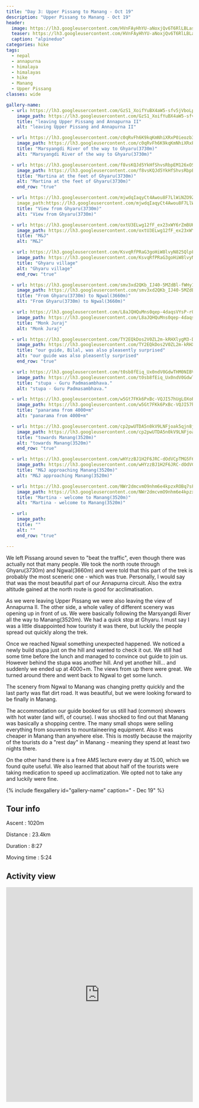 ```yaml
---
title: "Day 3: Upper Pissang to Manang - Oct 19"
description: "Upper Pissang to Manang - Oct 19"
header:
  image: https://lh3.googleusercontent.com/HVnFAyHhYU-aNoxjQv6T6RlLBLas3ObhXsebVx73hd0x_L9E0UQEEmWTpvdO4bnAMUcAlhWwlBwArcF0iykGnpMOSnzNo4Z0Mgk24tvgfpsBNUEVhCr2hiS4i1Yziywpf7Jia6VE9SZZSsM29Qp001BBi8Dz9xBCx2SWV0VzL5PNrA0DScrQUgERWXZuAnR0bOiCz7azNsxMmDmNKSY97H2kRB6UY-WXNydXGFIf_P-a6AMFwmhYBZz4xWyTKQEDlwhkWCHYBQJE08wWq-AWK0eAS55-vhPbKP-XIfpaN0Hpp5iNah5McujGrGyCc7MdFgHTU2_8qkvR-lcjgWqoj90uYf6gkqJXcn6fQrRguhRXJbka7nNbYj6kapKnfrUGYZmYIoSwJviz2N76EUlI8zJBcaiwJQl0hSFLhkG1K3EjfvXe5GKrfTepxZbWP6p92p7AyqsQhOJc0PT8t_coQLRBQSdybR7BLAlnc44U0qagjkxeCRpDglOxoAUjVuSJXtR151YhnGFL90qwazVyQyWJc9mg21IbR9Oo8Ht4zhhCrEMlZiQR-AZeaD5gT22OWEkhkLK9OW1Owo61m4ZRa370oj9bacTUfCmec4aG8rN2O_FhHHoMN7eI3CQqwqLvumuIhvPUMqD0g32veqRIj7hSbPHrlPyT1lz81vVHSYODwK3rQ8iwoIf4zAS9HmVzxx7WWl5J3Atg0yUOfXh6Kz8R0DidZstdTeL7CxI9007inYA=w839-h630-no
  teaser: https://lh3.googleusercontent.com/HVnFAyHhYU-aNoxjQv6T6RlLBLas3ObhXsebVx73hd0x_L9E0UQEEmWTpvdO4bnAMUcAlhWwlBwArcF0iykGnpMOSnzNo4Z0Mgk24tvgfpsBNUEVhCr2hiS4i1Yziywpf7Jia6VE9SZZSsM29Qp001BBi8Dz9xBCx2SWV0VzL5PNrA0DScrQUgERWXZuAnR0bOiCz7azNsxMmDmNKSY97H2kRB6UY-WXNydXGFIf_P-a6AMFwmhYBZz4xWyTKQEDlwhkWCHYBQJE08wWq-AWK0eAS55-vhPbKP-XIfpaN0Hpp5iNah5McujGrGyCc7MdFgHTU2_8qkvR-lcjgWqoj90uYf6gkqJXcn6fQrRguhRXJbka7nNbYj6kapKnfrUGYZmYIoSwJviz2N76EUlI8zJBcaiwJQl0hSFLhkG1K3EjfvXe5GKrfTepxZbWP6p92p7AyqsQhOJc0PT8t_coQLRBQSdybR7BLAlnc44U0qagjkxeCRpDglOxoAUjVuSJXtR151YhnGFL90qwazVyQyWJc9mg21IbR9Oo8Ht4zhhCrEMlZiQR-AZeaD5gT22OWEkhkLK9OW1Owo61m4ZRa370oj9bacTUfCmec4aG8rN2O_FhHHoMN7eI3CQqwqLvumuIhvPUMqD0g32veqRIj7hSbPHrlPyT1lz81vVHSYODwK3rQ8iwoIf4zAS9HmVzxx7WWl5J3Atg0yUOfXh6Kz8R0DidZstdTeL7CxI9007inYA=w800-h300-no
  caption: "alpineduo"
categories: hike
tags:
  - nepal
  - annapurna
  - himalaya
  - himalayas
  - hike
  - Manang
  - Upper Pissang
classes: wide

gallery-name:
  - url: https://lh3.googleusercontent.com/GzS1_XoifYuBX4aW5-sfv5jVboLpk4W526lwXU08tWzsWsiSxrHbuQB5paJR3f8YdpPtWJl1q75-6gxTWSAYY8lgsuCukMfhjDinAIr40TZHjDAG6ioNihBQjsTEVvhX87szbAh5Qk_zQIjPlG3vJBqNOOJxdCqmBXSmAH2ZtTbxD9o9xOuGAG9WL1Agfa3yH0YtJ7l4Cnf6egwQX85memUV8HoJ1yVUZXxo0yTLtKX8NdUHY1YMc0lQVOdckuF8pm9aQGGAYTaFrgWZh54qcT402yDPOE1M6X-F5CEFCembZv9F_iKLucILsAxYWWcbyutCfJTcBLTs0d8pSntM0CplW9u-Ysrcs5fPMshwngOJvn43GgMqzXQdqu2NDD4HOzqxls3ilcIQvoSX0DGG7Rhk9rnuKUHTMkHkkef5yzYjGrAP5IncQowLWEoJUduEw2mC_x0Z5e8INy30J-5_8cRfT2ABSgKZ8hopZcV_ubRFeizI1ZFpPXxXtK0_z3lYHg3N0f05Xpa4_AhqSXruuNvF7YF6k7-MT4taBopYC3_3RAWiif1dzpGMGhj1BlWPd0Bawl-7k1_xSJnDchcsNkEyQapm3EErTLg4eYtvminARQd8zJ8Bf6SlmxIdjLgKawIHojPgvSmLGXJt3fnuNEz-yRq_zTq_S8fETjrAXkmjY5APTQzIkIpES68hv7i5PeIZbiGjHsoKYFDJVkWiGbHbwh0RA6MXunkJXN44w1R2X2Y=w689-h918-no
    image_path: https://lh3.googleusercontent.com/GzS1_XoifYuBX4aW5-sfv5jVboLpk4W526lwXU08tWzsWsiSxrHbuQB5paJR3f8YdpPtWJl1q75-6gxTWSAYY8lgsuCukMfhjDinAIr40TZHjDAG6ioNihBQjsTEVvhX87szbAh5Qk_zQIjPlG3vJBqNOOJxdCqmBXSmAH2ZtTbxD9o9xOuGAG9WL1Agfa3yH0YtJ7l4Cnf6egwQX85memUV8HoJ1yVUZXxo0yTLtKX8NdUHY1YMc0lQVOdckuF8pm9aQGGAYTaFrgWZh54qcT402yDPOE1M6X-F5CEFCembZv9F_iKLucILsAxYWWcbyutCfJTcBLTs0d8pSntM0CplW9u-Ysrcs5fPMshwngOJvn43GgMqzXQdqu2NDD4HOzqxls3ilcIQvoSX0DGG7Rhk9rnuKUHTMkHkkef5yzYjGrAP5IncQowLWEoJUduEw2mC_x0Z5e8INy30J-5_8cRfT2ABSgKZ8hopZcV_ubRFeizI1ZFpPXxXtK0_z3lYHg3N0f05Xpa4_AhqSXruuNvF7YF6k7-MT4taBopYC3_3RAWiif1dzpGMGhj1BlWPd0Bawl-7k1_xSJnDchcsNkEyQapm3EErTLg4eYtvminARQd8zJ8Bf6SlmxIdjLgKawIHojPgvSmLGXJt3fnuNEz-yRq_zTq_S8fETjrAXkmjY5APTQzIkIpES68hv7i5PeIZbiGjHsoKYFDJVkWiGbHbwh0RA6MXunkJXN44w1R2X2Y=w300-h400-no
    title: "leaving Upper Pissang and Annapurna II"
    alt: "leaving Upper Pissang and Annapurna II"

  - url: https://lh3.googleusercontent.com/c0qRvFh6K9kqKmNhiXRxP0ieozb3KVg2q4iwSQEBfjWMlj-WMNnSZRQgeKjUH2zeNq4NxiNBJddEkuaQZUpafBcoDhuELBkl7VCMi5xGkaQYBA_QQsdH1akhtaAn9ZsM5htJ3NvHPKfR82ML8fRnxI62Tq3Dpcw91WO9t3Eqe78Ov6_tzxrjG9hpE1or4xpktGD64EnCBtrmLxbOy3bqbEYiLpyWie1B-PSHPK4TWzBQ2NVvwFrHYmfR1gJvSTF-21E-hEyLMouEItvpZdwFKwu6eRpuJNgl1JApakGDch_gl2xgA9K7h8OPVTjgNTLNWB4-KmYiL1I40tlSV2P51njEVxC_ZkCPd1CmX86yhDyVRTtdiVUDz5NFZ0h3B4Tz1p2he2ZKh9e7hH65kZubRWlDqTUpUoAbKb9o4iEuVZVEbXJ0WjbxqTyfsrQoLK2Qivn3SDijbC4qNOxMUgDjrAr3PjwU4jE44UuoZjmp5oFFyN3q27fReHId8OHvX1ewdnukZq2AEQpya_EvR4E_l4UfWfob5D2W-Ifa5mmKBtopjgGFedSFBXexzi76vIIK9vKkDf05L9TRkgJibAJo6w-C1Y9f5auC7s0swSyITwzSB28YqxHPXQ36r2LhKZ6X7TcxX0M5SiRt1etZcIOkRtTLPdAm2QiDhJp-wwIGR9k8CSn8FfgQbFUCun0orncCHqSCzQDhpLWIynrsYbWT5CiSTE4YWtGW9T9e4ythH6bYrNE=w726-h967-no
    image_path: https://lh3.googleusercontent.com/c0qRvFh6K9kqKmNhiXRxP0ieozb3KVg2q4iwSQEBfjWMlj-WMNnSZRQgeKjUH2zeNq4NxiNBJddEkuaQZUpafBcoDhuELBkl7VCMi5xGkaQYBA_QQsdH1akhtaAn9ZsM5htJ3NvHPKfR82ML8fRnxI62Tq3Dpcw91WO9t3Eqe78Ov6_tzxrjG9hpE1or4xpktGD64EnCBtrmLxbOy3bqbEYiLpyWie1B-PSHPK4TWzBQ2NVvwFrHYmfR1gJvSTF-21E-hEyLMouEItvpZdwFKwu6eRpuJNgl1JApakGDch_gl2xgA9K7h8OPVTjgNTLNWB4-KmYiL1I40tlSV2P51njEVxC_ZkCPd1CmX86yhDyVRTtdiVUDz5NFZ0h3B4Tz1p2he2ZKh9e7hH65kZubRWlDqTUpUoAbKb9o4iEuVZVEbXJ0WjbxqTyfsrQoLK2Qivn3SDijbC4qNOxMUgDjrAr3PjwU4jE44UuoZjmp5oFFyN3q27fReHId8OHvX1ewdnukZq2AEQpya_EvR4E_l4UfWfob5D2W-Ifa5mmKBtopjgGFedSFBXexzi76vIIK9vKkDf05L9TRkgJibAJo6w-C1Y9f5auC7s0swSyITwzSB28YqxHPXQ36r2LhKZ6X7TcxX0M5SiRt1etZcIOkRtTLPdAm2QiDhJp-wwIGR9k8CSn8FfgQbFUCun0orncCHqSCzQDhpLWIynrsYbWT5CiSTE4YWtGW9T9e4ythH6bYrNE=w300-h400-no
    title: "Marsyangdi River of the way to Ghyaru(3730m)"
    alt: "Marsyangdi River of the way to Ghyaru(3730m)"

  - url: https://lh3.googleusercontent.com/f8vsKQJd5YkHfShvsRbpEM126xOSbjgPrRUB-z1ykI9z-0BAUI0fXF1FP1vSLKKJZPPT5R8ZUWzkyZw7LqY6RQModS7iTUYZ3OBZ3BNY8ogrTJbLIVJ5gIqVxg4V-ja12lgtDPmk3WNKZuQAFq75FKmLK46PVvdA3fNGAOyekOocmkDqKh3jSIsAGi8aonMP5focQ5qEGEZMNcTRVHpd5xfzpdmfyoPETMLPdTq1HaL828Jig2LRarIlFiZZpP_WhJHf_Z2EO_WtlVYxnsgSfus-SGsm6-LBWgmrS-U4yaoE_vBAUfiL_46QhbsO52yIowvutkWe555I7eCC-9tSmLKx48ARHx3FStYaV0_-FbMJ9thZOCQ2lmgHINUlPkRQ90nB4IbgC-SOVdAf3vJccqqUEFCVLmnbj6XmFoC-HzsokwpXHLnjPo-bRrb5f8ttKMhmMqcGkLxivsTKqRFY8QA7TsWlnXvAtkRmCX01QzJI3VUh2dcrPgLGBugtTr7J99yXiomTHGITBF4YUXAw9i1AceOOmkkS90eEzjrL8vEYxIZXRjzZiSSHB5b0znoR9vlh5tt_nX-iwNX9ZMwxKIizPH-GJt5frX_bnjLWuDH87WyzeaAf5fzXezobapsrTjXW9rBS-H_GJQKSlI80ItFAhV0Qeq9z7HqmIFp5a1_i0AEROnFtMorrT6OkeQr1PqwecFPt_09pp8Iaa66tjRg4Nbc1ATsmbdbkkx2HuESpjr8=w839-h630-no
    image_path: https://lh3.googleusercontent.com/f8vsKQJd5YkHfShvsRbpEM126xOSbjgPrRUB-z1ykI9z-0BAUI0fXF1FP1vSLKKJZPPT5R8ZUWzkyZw7LqY6RQModS7iTUYZ3OBZ3BNY8ogrTJbLIVJ5gIqVxg4V-ja12lgtDPmk3WNKZuQAFq75FKmLK46PVvdA3fNGAOyekOocmkDqKh3jSIsAGi8aonMP5focQ5qEGEZMNcTRVHpd5xfzpdmfyoPETMLPdTq1HaL828Jig2LRarIlFiZZpP_WhJHf_Z2EO_WtlVYxnsgSfus-SGsm6-LBWgmrS-U4yaoE_vBAUfiL_46QhbsO52yIowvutkWe555I7eCC-9tSmLKx48ARHx3FStYaV0_-FbMJ9thZOCQ2lmgHINUlPkRQ90nB4IbgC-SOVdAf3vJccqqUEFCVLmnbj6XmFoC-HzsokwpXHLnjPo-bRrb5f8ttKMhmMqcGkLxivsTKqRFY8QA7TsWlnXvAtkRmCX01QzJI3VUh2dcrPgLGBugtTr7J99yXiomTHGITBF4YUXAw9i1AceOOmkkS90eEzjrL8vEYxIZXRjzZiSSHB5b0znoR9vlh5tt_nX-iwNX9ZMwxKIizPH-GJt5frX_bnjLWuDH87WyzeaAf5fzXezobapsrTjXW9rBS-H_GJQKSlI80ItFAhV0Qeq9z7HqmIFp5a1_i0AEROnFtMorrT6OkeQr1PqwecFPt_09pp8Iaa66tjRg4Nbc1ATsmbdbkkx2HuESpjr8=w400-h300-no
    title: "Martina at the feet of Ghyaru(3730m)"
    alt: "Martina at the feet of Ghyaru(3730m)"
    end_row: "true"

  - url: https://lh3.googleusercontent.com/mjwdqIaqyCt4Awou8F7LlWiNZO9Z8pVd9e2AqM_d4U7GIxdvgvKPZBdeEzTRa8EOuAn5SfbNBMn3EPJR6XEQITifBe70_e4hQByY_OP-boR-hdiJrEajXWmWTOkKu3mFF-IWZ4XJbJBetZXQQa6PsZ9sv_eqyEg-95mZy34QC4gg5SorwPSzCboaVoB_ZKWNWbLLqK4zbv3EzepJXXkF4qtSnGMJ8J306BjmgOqTh7XcwLJ6otEIdpyQBKWFc6uD-1McUyLVDXNugtARveVWJlT9EN8-olwaZx6331i3V2HhaLHo62tUXUIy5zLwu9qpXhkdVnwPQ4XBcBA7Pvw_CmApwCnu69XSvXFWVmvbwv80CO2H_0Gm7Ci6UDM9kzxuGFwqMfkEgXkIX-EVWEnNjllQrlk9ZA_6nj_gnJxiD7GmWG8cIoxoWcu0oxQ8_vvKGIxHoBPVIgawCABFQPj-AtuOM4CktAp2-gp7PBhe80YJNVJ6wxkTFtrDQxibALgPY7hssxxbszzNj00QSBWW4BZSNQnrGnZ3B6ERAx7HUeVm3wEhSf5qUH-14EyX_nk7NHdPQr37cFsPBZVabdS_lM6zAAi8iHtHLwVhCXuzWyvaILyOgT-FSnVFxSYrJ-6c5AsGxhLz-e4rPSYPg10MuW3AdfwSdh4yN8_tcPdlrEwCmkOomUFBVh7gVoZiR3lrQbDh1mX7QXL1reoJz-le62urRJ9TYeeOoQBAe6f5QFkIa-c=w726-h967-no
    image_path:https://lh3.googleusercontent.com/mjwdqIaqyCt4Awou8F7LlWiNZO9Z8pVd9e2AqM_d4U7GIxdvgvKPZBdeEzTRa8EOuAn5SfbNBMn3EPJR6XEQITifBe70_e4hQByY_OP-boR-hdiJrEajXWmWTOkKu3mFF-IWZ4XJbJBetZXQQa6PsZ9sv_eqyEg-95mZy34QC4gg5SorwPSzCboaVoB_ZKWNWbLLqK4zbv3EzepJXXkF4qtSnGMJ8J306BjmgOqTh7XcwLJ6otEIdpyQBKWFc6uD-1McUyLVDXNugtARveVWJlT9EN8-olwaZx6331i3V2HhaLHo62tUXUIy5zLwu9qpXhkdVnwPQ4XBcBA7Pvw_CmApwCnu69XSvXFWVmvbwv80CO2H_0Gm7Ci6UDM9kzxuGFwqMfkEgXkIX-EVWEnNjllQrlk9ZA_6nj_gnJxiD7GmWG8cIoxoWcu0oxQ8_vvKGIxHoBPVIgawCABFQPj-AtuOM4CktAp2-gp7PBhe80YJNVJ6wxkTFtrDQxibALgPY7hssxxbszzNj00QSBWW4BZSNQnrGnZ3B6ERAx7HUeVm3wEhSf5qUH-14EyX_nk7NHdPQr37cFsPBZVabdS_lM6zAAi8iHtHLwVhCXuzWyvaILyOgT-FSnVFxSYrJ-6c5AsGxhLz-e4rPSYPg10MuW3AdfwSdh4yN8_tcPdlrEwCmkOomUFBVh7gVoZiR3lrQbDh1mX7QXL1reoJz-le62urRJ9TYeeOoQBAe6f5QFkIa-c=w300-h400-no 
    title: "View from Ghyaru(3730m)"
    alt: "View from Ghyaru(3730m)"

  - url: https://lh3.googleusercontent.com/oxtU3ELwg12fF_ex23xWY6rZmBUHFWv1l4bpBCWdB0OdfNzkTj9WVCnHcme2hYxmjQI98Y3_oITdRymoEHTLUDuKj1YLS6FgxtTngBNPBgmQDuwbd1ZDUWBx-6_-S63c0dcdk8akQ-F5txvhRwMJ8hi_wv36E1evGLj5isEsCOFXtR-PP3o0c0D-VQ_LSWwuGTa0P48kZCKf4dc5OKSopFLUhyqP0zSeRj-eNQcGja2nPoFCrJWeDY6ykzU4UHQtbOtBsNMncOi4jtJmhLkJ61INszDZcnFGwwtj03GknPgZq3aco7no9hMrwOS0pzqKD82S6pO6mSYj24x449oAqJ4bXQmU-7p7lDrP2qDds-swfYVe58o6pvvh1bdq_lHrdO1CWAy3KcmN4IvzQyZl49w5XM9TJ_LfaxB-J1EhBXgv85WM7mviJ3Y5m7zgnIyyF7ttw7GYRWIUsv7s2guTVeECnXzQ3yCCJdNLTUTETd0-ICHu3Q8oL09H-6VN0Mfd60iH28PHz82ahqdXUHdDZ2BOKidTX_lXuYYYulGNZHqaGkfi9VKsZlzekB3hkF7YlyPm6w9tr7cwo8SAf0D29ZHh0T9TXT89kTQUcOx4pU40u9FWWIr5HPrEDbJLgVz-q2iy7Q8aax-jiEMH1cz24aOXtODXlJxEqwZS4aLXNbYqGpH-hqVhfWT5OK0aYXj6YnVQ3yySwr0k4kTL21PN75F5pxCvbApj_kWKQo7PTjllT6w=w726-h967-no
    image_path: https://lh3.googleusercontent.com/oxtU3ELwg12fF_ex23xWY6rZmBUHFWv1l4bpBCWdB0OdfNzkTj9WVCnHcme2hYxmjQI98Y3_oITdRymoEHTLUDuKj1YLS6FgxtTngBNPBgmQDuwbd1ZDUWBx-6_-S63c0dcdk8akQ-F5txvhRwMJ8hi_wv36E1evGLj5isEsCOFXtR-PP3o0c0D-VQ_LSWwuGTa0P48kZCKf4dc5OKSopFLUhyqP0zSeRj-eNQcGja2nPoFCrJWeDY6ykzU4UHQtbOtBsNMncOi4jtJmhLkJ61INszDZcnFGwwtj03GknPgZq3aco7no9hMrwOS0pzqKD82S6pO6mSYj24x449oAqJ4bXQmU-7p7lDrP2qDds-swfYVe58o6pvvh1bdq_lHrdO1CWAy3KcmN4IvzQyZl49w5XM9TJ_LfaxB-J1EhBXgv85WM7mviJ3Y5m7zgnIyyF7ttw7GYRWIUsv7s2guTVeECnXzQ3yCCJdNLTUTETd0-ICHu3Q8oL09H-6VN0Mfd60iH28PHz82ahqdXUHdDZ2BOKidTX_lXuYYYulGNZHqaGkfi9VKsZlzekB3hkF7YlyPm6w9tr7cwo8SAf0D29ZHh0T9TXT89kTQUcOx4pU40u9FWWIr5HPrEDbJLgVz-q2iy7Q8aax-jiEMH1cz24aOXtODXlJxEqwZS4aLXNbYqGpH-hqVhfWT5OK0aYXj6YnVQ3yySwr0k4kTL21PN75F5pxCvbApj_kWKQo7PTjllT6w=w300-h400-no
    title: "M&J"
    alt: "M&J"

  - url: https://lh3.googleusercontent.com/KsvqRfPRaG3goHiW8lvyN825QlpF-ds7_9qtupkXaPxtJ4r_FSldqIzNOEFdjnRmvNiILYGhv1uu6XhvAPQCcRJ2qPK2YOv6paA9ZJ6QeOyzAJk6AJs6yuUswGVQNoN1vzWdlDyBwaGCSri7byINBONssVnwD14pfPdxwLp2Tn3yNSPvAZQBvqfYTxeJ-AEkeblZJTrurOt3hbnKzZcFnFWkuHYXCOj4nCrW2UDHQm3yK6F_QRdifmzG08a_waGWiay5fcuWNSTHFyb0nPKDN5-CFtB4rW7IaKM-e7rfq2vPFki9JLYIU5eutNnyi_oHDkHGUbAuSrNCBIxNWNmITXg1VY6XdZWQGrAbtFOFKIR-INtggUi_5QoAeWNPXz2D9-TW9BOX0-M9uuyzIfFMYlrkdzYSSLdXYcCszCGs7KmwguzLS_KH0wxk9p7Sobge877tRxtXVNWbUUJTPQR4G-proS08JRIYRqv4zUcKzUp70AgcSvmjDPtHZnnPmzYL3jObGiSOn-mMWUbXOi15J_sLNr0Jsfe_mZFLTQ9tlBeHzeBig-9cRm5PsoqhPtjQUwlmFhLi5pSXycit5z2ZFa5iNJ5auX-jrlssC0Uvn_ToggL2dp7MNVGgFJgio7hSk9AKiwMuneaJLFQQiYpImVkF-EdXIxg12ivVVZTdiKo9Uoj3XyOXDcjaO7s7JpgYxQLI7kZhEdHfaeI2teS6Bbr5SZ9l2VdDIsXrLWk1muIynTM=w726-h967-no
    image_path: https://lh3.googleusercontent.com/KsvqRfPRaG3goHiW8lvyN825QlpF-ds7_9qtupkXaPxtJ4r_FSldqIzNOEFdjnRmvNiILYGhv1uu6XhvAPQCcRJ2qPK2YOv6paA9ZJ6QeOyzAJk6AJs6yuUswGVQNoN1vzWdlDyBwaGCSri7byINBONssVnwD14pfPdxwLp2Tn3yNSPvAZQBvqfYTxeJ-AEkeblZJTrurOt3hbnKzZcFnFWkuHYXCOj4nCrW2UDHQm3yK6F_QRdifmzG08a_waGWiay5fcuWNSTHFyb0nPKDN5-CFtB4rW7IaKM-e7rfq2vPFki9JLYIU5eutNnyi_oHDkHGUbAuSrNCBIxNWNmITXg1VY6XdZWQGrAbtFOFKIR-INtggUi_5QoAeWNPXz2D9-TW9BOX0-M9uuyzIfFMYlrkdzYSSLdXYcCszCGs7KmwguzLS_KH0wxk9p7Sobge877tRxtXVNWbUUJTPQR4G-proS08JRIYRqv4zUcKzUp70AgcSvmjDPtHZnnPmzYL3jObGiSOn-mMWUbXOi15J_sLNr0Jsfe_mZFLTQ9tlBeHzeBig-9cRm5PsoqhPtjQUwlmFhLi5pSXycit5z2ZFa5iNJ5auX-jrlssC0Uvn_ToggL2dp7MNVGgFJgio7hSk9AKiwMuneaJLFQQiYpImVkF-EdXIxg12ivVVZTdiKo9Uoj3XyOXDcjaO7s7JpgYxQLI7kZhEdHfaeI2teS6Bbr5SZ9l2VdDIsXrLWk1muIynTM=w300-h400-no
    title: "Ghyaru village"
    alt: "Ghyaru village"
    end_row: "true"

  - url: https://lh3.googleusercontent.com/smv3xd2QKb_IJ40-5MZdBl-fWHy1SKXl52dsmrPJ8pW7xKAenzP8sPPwNJEfZOKw_1RPVW1Ez9xLLH-v3em5zdLz4rIeQIpG91kYrjtPLk4GH4rzyiy7m2XDybtHVPKyJujj_M0-5tdhCkbPzzvsIqZQVvLS2K8wYi0EWabzq7fOLS1FVHfYaoYmMaDLJH8dSpdpyA8zjRjmN7ETxuKq_OTovQIC30K7u5Fk2yO8nJOzYllz4LWXmhxRiQ7Eu8fnSARcnDGVTpkFRpOoEfewHCGbXaAPo5E-GNHD7cmaNb5DIFqy59oBxnWJPbvi3aVeIGBXRYQvl2wWk2o7VrVUyLRYyANvNHEzXQFqxUKQWN5KQRAn5M_F8YLqXQJPNFQzj62ddviieH-WfCBJ5rt-5QiQnpCY36J9rNQrq-vTQ1KUzUCJXgJWrYB0CVYSxr19CNXnA0h96-q1Bott5CR1Uwa_YDoXHkNBYJUCpgEvksGf1JmMPuuCGGGfMHsRl36o8BZCbIZh4eoGNkXQ2XO2cMTRL_p4oPAzEfsfTq_KwSgiag4qJ0oOEUD2ZV6YZE3Tklg83aX199_zcrxzUdjM-urRB1XDiA5D8dVEaI6A7wfARlU_3pEiWM1sCQPqWztP86RJwtH1k9kQaUf8LVr-5TP84P7m6AFn2JRO3sqQ0EsGubPX05fN1bHq7BMg9uTZvlEW7nR_xgJ3gOvniys6HoZDsX5prwNY8Dj3u-sqYefjSIo=w726-h967-no
    image_path: https://lh3.googleusercontent.com/smv3xd2QKb_IJ40-5MZdBl-fWHy1SKXl52dsmrPJ8pW7xKAenzP8sPPwNJEfZOKw_1RPVW1Ez9xLLH-v3em5zdLz4rIeQIpG91kYrjtPLk4GH4rzyiy7m2XDybtHVPKyJujj_M0-5tdhCkbPzzvsIqZQVvLS2K8wYi0EWabzq7fOLS1FVHfYaoYmMaDLJH8dSpdpyA8zjRjmN7ETxuKq_OTovQIC30K7u5Fk2yO8nJOzYllz4LWXmhxRiQ7Eu8fnSARcnDGVTpkFRpOoEfewHCGbXaAPo5E-GNHD7cmaNb5DIFqy59oBxnWJPbvi3aVeIGBXRYQvl2wWk2o7VrVUyLRYyANvNHEzXQFqxUKQWN5KQRAn5M_F8YLqXQJPNFQzj62ddviieH-WfCBJ5rt-5QiQnpCY36J9rNQrq-vTQ1KUzUCJXgJWrYB0CVYSxr19CNXnA0h96-q1Bott5CR1Uwa_YDoXHkNBYJUCpgEvksGf1JmMPuuCGGGfMHsRl36o8BZCbIZh4eoGNkXQ2XO2cMTRL_p4oPAzEfsfTq_KwSgiag4qJ0oOEUD2ZV6YZE3Tklg83aX199_zcrxzUdjM-urRB1XDiA5D8dVEaI6A7wfARlU_3pEiWM1sCQPqWztP86RJwtH1k9kQaUf8LVr-5TP84P7m6AFn2JRO3sqQ0EsGubPX05fN1bHq7BMg9uTZvlEW7nR_xgJ3gOvniys6HoZDsX5prwNY8Dj3u-sqYefjSIo=w300-h400-no
    title: "From Ghyaru(3730m) to Ngwal(3660m)"
    alt: "From Ghyaru(3730m) to Ngwal(3660m)"

  - url: https://lh3.googleusercontent.com/L8aJQHQuMns0qep-4daqsVYsP-rON9TyXX1BEHmkV6irW5hOp6mK574GoFpZVz1RQXksihZvWQH1i2cyV14LBfnCRtMhdNY0iYGue8NkqwHre69YvdEfmyvvG1deO33XEAHQfWvqFqzGESxVovpiXqRhU-O8-CuFQGgwjE1ZqsRhNBQFNGE0tGvQPnqBKNjS1eqsQ4Sz-sTXr_-AcuqzAc70-MoNIKXzSWQeVBPceB_KosjK6eYkOtUgmNQYPE5a-akTSV8je_HgjpaZdRgI1kBAkqAwZpA_yFGAIerRUEON8IDhNxcE3-X5Mo2WUIl9G6mRzgF37RCfiFPCejq9Q9NocvkIs1aV3FEJjhBmHjm_lGsHbQBv1r7cdc_6Jv7hcIs-3Jo0_JNfpGhc5CR8sRu-niUiqg1CVgNNXeBTt6lomz3NrrkavJG2BXE7B7oti2WJwxxWVhCREyvIi7BO_qSbJ22fHIX-Rd9JtVer9SiWRp4qTbUWlb84ePUFhCBok7JNCG1oGkryWJ6azlQnEjvyax8jjUPI7q0L1mwpQKR2rRE_o_LarAF1F5Ie_UI955uJMPEsrahos0EK7_UPKYr9iuaV7hinNhuTCWRGffR0xy3FfRvFZvTY5e5IFphDqeUqx73X-jh0rgPmPPPdEyMPV2pqTn4b-n20mJxC6fpE68rr2BrfYI6A1PfUZ9-P7rxdpRI88sPzMyOHMeo8N6QO-ejgwAyE0b01ymf3EZ6DNMs=w726-h967-no
    image_path: https://lh3.googleusercontent.com/L8aJQHQuMns0qep-4daqsVYsP-rON9TyXX1BEHmkV6irW5hOp6mK574GoFpZVz1RQXksihZvWQH1i2cyV14LBfnCRtMhdNY0iYGue8NkqwHre69YvdEfmyvvG1deO33XEAHQfWvqFqzGESxVovpiXqRhU-O8-CuFQGgwjE1ZqsRhNBQFNGE0tGvQPnqBKNjS1eqsQ4Sz-sTXr_-AcuqzAc70-MoNIKXzSWQeVBPceB_KosjK6eYkOtUgmNQYPE5a-akTSV8je_HgjpaZdRgI1kBAkqAwZpA_yFGAIerRUEON8IDhNxcE3-X5Mo2WUIl9G6mRzgF37RCfiFPCejq9Q9NocvkIs1aV3FEJjhBmHjm_lGsHbQBv1r7cdc_6Jv7hcIs-3Jo0_JNfpGhc5CR8sRu-niUiqg1CVgNNXeBTt6lomz3NrrkavJG2BXE7B7oti2WJwxxWVhCREyvIi7BO_qSbJ22fHIX-Rd9JtVer9SiWRp4qTbUWlb84ePUFhCBok7JNCG1oGkryWJ6azlQnEjvyax8jjUPI7q0L1mwpQKR2rRE_o_LarAF1F5Ie_UI955uJMPEsrahos0EK7_UPKYr9iuaV7hinNhuTCWRGffR0xy3FfRvFZvTY5e5IFphDqeUqx73X-jh0rgPmPPPdEyMPV2pqTn4b-n20mJxC6fpE68rr2BrfYI6A1PfUZ9-P7rxdpRI88sPzMyOHMeo8N6QO-ejgwAyE0b01ymf3EZ6DNMs=w300-h400-no
    title: "Monk Juraj"
    alt: "Monk Juraj"

  - url: https://lh3.googleusercontent.com/TY2EQkDos2V0ZL2m-kRHXlygM3-DmiGKdX1ZnPB_s6HUEVqENLKjjlW52fImY9nGTofLqsKFxU7ZNsFFXANqzAjIDrCngcRe9XLkasJSKZ8U2VHDrs9CNQuO_xIKEMZCJEhfZcWifvcunflg5K7Rplm8X0stp9RF2cb8GmE5ro7TDaDUOzBEiPYYWUEh6C4XIFp0fBsiNAS0LlQy2c2sQuFWofwF-7edHTEAzYiUQzs9GGyn_rOYev5mwL3fFBFA3gfLUo4l9d3L0A-JmUe-xcdXmTG7Qj1wQraYX7zQOB8ZnstNDbAWtSa2HUo4-brEyjwjV6-rN4A7cr8XBb_TFNPmM39XnEUBjiKztJH81ol8IWYOZM0Mr6s01_D17eWCJjS6P5DM6RqE6I0nXLYPeL3u0L8xhUUcM8_msyQfyB2oOYPy0LTNuyjnbr7G1VP6h39bhXIAKhh5PdId0SgpTafOqjcQzR56n3vuTPnUSHIWPXqWxNb8clXJ3sVYmpRrTIai0_N6kLXyxPr6fJ2M5imbXfQk-3lHCsX9D5TyWtLmof_kCKPSX-SSk1UUKlpsEsFV3Loxhez7rCOhmwCKje2nQVMHc253XyW1qBO3gsSm5xFH_x-hOmqcnzRBEbQkfvP9otpCSXZJXgU3PZcp9Wakp1aDGZKd1LMx-s--fVywmj8uyWANElKr2yNji3zlW8jmlcWQ-7a91rg-F_Y9TAZt5GPS4fQqg0z8BWs5I2D00As=w726-h967-no
    image_path: https://lh3.googleusercontent.com/TY2EQkDos2V0ZL2m-kRHXlygM3-DmiGKdX1ZnPB_s6HUEVqENLKjjlW52fImY9nGTofLqsKFxU7ZNsFFXANqzAjIDrCngcRe9XLkasJSKZ8U2VHDrs9CNQuO_xIKEMZCJEhfZcWifvcunflg5K7Rplm8X0stp9RF2cb8GmE5ro7TDaDUOzBEiPYYWUEh6C4XIFp0fBsiNAS0LlQy2c2sQuFWofwF-7edHTEAzYiUQzs9GGyn_rOYev5mwL3fFBFA3gfLUo4l9d3L0A-JmUe-xcdXmTG7Qj1wQraYX7zQOB8ZnstNDbAWtSa2HUo4-brEyjwjV6-rN4A7cr8XBb_TFNPmM39XnEUBjiKztJH81ol8IWYOZM0Mr6s01_D17eWCJjS6P5DM6RqE6I0nXLYPeL3u0L8xhUUcM8_msyQfyB2oOYPy0LTNuyjnbr7G1VP6h39bhXIAKhh5PdId0SgpTafOqjcQzR56n3vuTPnUSHIWPXqWxNb8clXJ3sVYmpRrTIai0_N6kLXyxPr6fJ2M5imbXfQk-3lHCsX9D5TyWtLmof_kCKPSX-SSk1UUKlpsEsFV3Loxhez7rCOhmwCKje2nQVMHc253XyW1qBO3gsSm5xFH_x-hOmqcnzRBEbQkfvP9otpCSXZJXgU3PZcp9Wakp1aDGZKd1LMx-s--fVywmj8uyWANElKr2yNji3zlW8jmlcWQ-7a91rg-F_Y9TAZt5GPS4fQqg0z8BWs5I2D00As=w300-h400-no
    title: "our guide, Bilal, was also pleasently surprised"
    alt: "our guide was also pleasently surprised"
    end_row: "true"

  - url: https://lh3.googleusercontent.com/t0sb8fEiq_Ux0ndV0GdwTHM0NIBVXt_VRDHvTZ2Uu6N3i3QcAyRYVqmS0jaSyXWZPTzpdGOO4PFBMXTwKvU2fmGhLSoGZ0SphjJFrgnroeuRxv6eDzaDduJPKQ4wo4UCpgL-4ARKAulO2GvMSOdGMxFw3sBh4Vh_FOBhsWoUvfX_BqaclLhlj50Ijp_f24at-7tLyL15XbSUBieaMdW6G02VfLH1eBS5Evonf2UVlMPAytaX9yPEPVsi_TQSHndQ0T9w07hUIfTJA6x7R0Ag3Wo4CzsNIl8JOILlvLQ_UsA2IU-m8yQKrRnrVv5XjV0boItsyqR4mpAyw0rsmxzN1WgZjhkU8e9JmcZcwNxbf0q4L7OZ25B08Z0TcVP_sGfZVrWF-hJvfcqccjHH_or-lSKVSUMP48H4wpNb8AWl-2FH81Uzv9kDaYgJZzykrt81um8-6RDJCuPJ3_VMWz18kCY4WQjcZg4lVmRD-wTxqXG3JOlb2daSIaXfUoLAXdVqIVV7ELDs35jWf291PdShgGeNxWzWtyOZS8SYc_QfDYKan9_alVPz_wZ-VdalN9Kqzidj4afRhnsF2PfD_r_8dq0-ZeO1GYxTz3Fv7UrhAh1hGmUG9zJqViYj1WyREDef1bGwI6Y76CG0IkB6ZPt2ZeKLsoyI9_c3eDb1WhxDJSBit-20w2N077LXFQIUK5rmye-jYR7PBSs8YgIC09KQakM9qCxLDF6qCUxzQpeyn2tphtY=w839-h630-no
    image_path: https://lh3.googleusercontent.com/t0sb8fEiq_Ux0ndV0GdwTHM0NIBVXt_VRDHvTZ2Uu6N3i3QcAyRYVqmS0jaSyXWZPTzpdGOO4PFBMXTwKvU2fmGhLSoGZ0SphjJFrgnroeuRxv6eDzaDduJPKQ4wo4UCpgL-4ARKAulO2GvMSOdGMxFw3sBh4Vh_FOBhsWoUvfX_BqaclLhlj50Ijp_f24at-7tLyL15XbSUBieaMdW6G02VfLH1eBS5Evonf2UVlMPAytaX9yPEPVsi_TQSHndQ0T9w07hUIfTJA6x7R0Ag3Wo4CzsNIl8JOILlvLQ_UsA2IU-m8yQKrRnrVv5XjV0boItsyqR4mpAyw0rsmxzN1WgZjhkU8e9JmcZcwNxbf0q4L7OZ25B08Z0TcVP_sGfZVrWF-hJvfcqccjHH_or-lSKVSUMP48H4wpNb8AWl-2FH81Uzv9kDaYgJZzykrt81um8-6RDJCuPJ3_VMWz18kCY4WQjcZg4lVmRD-wTxqXG3JOlb2daSIaXfUoLAXdVqIVV7ELDs35jWf291PdShgGeNxWzWtyOZS8SYc_QfDYKan9_alVPz_wZ-VdalN9Kqzidj4afRhnsF2PfD_r_8dq0-ZeO1GYxTz3Fv7UrhAh1hGmUG9zJqViYj1WyREDef1bGwI6Y76CG0IkB6ZPt2ZeKLsoyI9_c3eDb1WhxDJSBit-20w2N077LXFQIUK5rmye-jYR7PBSs8YgIC09KQakM9qCxLDF6qCUxzQpeyn2tphtY=w400-h300-no
    title: "stupa - Guru Padmasambhava."
    alt: "stupa - Guru Padmasambhava."

  - url: https://lh3.googleusercontent.com/w5Gt7FKk6PxBc-VQJI57hUgLOXoRS64Tc3EWCIbjztWV-yc5aObpMD2HtZ4AwQ2fnkjD9PxW-8figJomXcM-O8ID07ehxShJ2t1T040SIPndJBDYp7zMIlk-BJSEEjVFeLSrzriJWmGAINA6pbwEdEQ_nroScraZpuCYg1FLOUvan8mYrKmWu_1Qs5aBgNnp65G4pRvIfa7AkPpysAuFYjJw3O8Xj0Xx-l3IHUtFYkMbIH6fbwHcYtoUuGegQc6GfzvgKldMdt5uypyfyotArm3yoabYSXPzyl4G6BYOoPFm3l-Xu-JFonpJ9cxtayCXvJS60VioOG_g1jhxoCMgIpsV2ATTjJGIAgZbUKipRFKZrbV5ZU0pQ5Rb3NtLcZom-tst2Tm7JJPVc6XottulGwWwicFvZo1KqtUB6WPbXkpJq-cWzswB4YWODQ0YoLT7ryPcgX4uu3hRXa7QhNB2BXduqZUdE387JYh0ea3PHdqfCdG3c2STaVRn4PDhlEsDn95JUALhI9tFNtBHMzgWouqeBAu-kVMdajRcwGBJQNr3USv8d0rKA22tIEpbgnHa0Mh0nGbqU7LC66ts8z3ZoR58Q9sRhsFy445eF08JOqD9-ZhvY9lncjAWECrMk7aTZ-fLGYQjg5VVFzO6podwTeb8ji17Jz4fWft80BBfTAARomFc1_YnohwxuHknyobjgvDKL43sWUJGbit_CF2cH-_dgZnjc3pihuzyRAQAB48I7aY=w839-h242-no
    image_path: https://lh3.googleusercontent.com/w5Gt7FKk6PxBc-VQJI57hUgLOXoRS64Tc3EWCIbjztWV-yc5aObpMD2HtZ4AwQ2fnkjD9PxW-8figJomXcM-O8ID07ehxShJ2t1T040SIPndJBDYp7zMIlk-BJSEEjVFeLSrzriJWmGAINA6pbwEdEQ_nroScraZpuCYg1FLOUvan8mYrKmWu_1Qs5aBgNnp65G4pRvIfa7AkPpysAuFYjJw3O8Xj0Xx-l3IHUtFYkMbIH6fbwHcYtoUuGegQc6GfzvgKldMdt5uypyfyotArm3yoabYSXPzyl4G6BYOoPFm3l-Xu-JFonpJ9cxtayCXvJS60VioOG_g1jhxoCMgIpsV2ATTjJGIAgZbUKipRFKZrbV5ZU0pQ5Rb3NtLcZom-tst2Tm7JJPVc6XottulGwWwicFvZo1KqtUB6WPbXkpJq-cWzswB4YWODQ0YoLT7ryPcgX4uu3hRXa7QhNB2BXduqZUdE387JYh0ea3PHdqfCdG3c2STaVRn4PDhlEsDn95JUALhI9tFNtBHMzgWouqeBAu-kVMdajRcwGBJQNr3USv8d0rKA22tIEpbgnHa0Mh0nGbqU7LC66ts8z3ZoR58Q9sRhsFy445eF08JOqD9-ZhvY9lncjAWECrMk7aTZ-fLGYQjg5VVFzO6podwTeb8ji17Jz4fWft80BBfTAARomFc1_YnohwxuHknyobjgvDKL43sWUJGbit_CF2cH-_dgZnjc3pihuzyRAQAB48I7aY=w400-h200-no
    title: "panarama from 4000+m"
    alt: "panarama from 4000+m"

  - url: https://lh3.googleusercontent.com/cp2pwUTDA5n0kV9LNFjoak5qjn8jhVo7sYuKNsEbx4tE6Re2dku7833ij4jkxbvu1VEXgXqjHxyhAumZVn-Mc0lvqWbOQR_ZWpUZfMaKu5llsuEKedHWU3d9mvPW4GLuUe-6qdsXCmIlgoNxod9_bqS10DX9qrQUqiVBemHL2bKEh333X-2YN93k_qR86OewDNPJAbIDCJkCy2lRC02Ty51FOm6rnRsFVBQA3dzh9vTCzHJuLb9YWdE8AjGQEoVWXNeFDr9oWcNuUSrICnWCdRNkVKzrEQJZOK790NyP5g7nUbK3NLCkkgkuLeDERE9YxyIarnOnab3OA8LE6I_hI1P7JndjJxTbFTfHF4FanANKIQSlBG6ZVLDgvIJih-BS9KdS11q52hNtltSNjh4B-owaJgcC_NsZVP47CI0S4S5njpij6VfhZCdq2CA3Y7rPAuNt_YyUjv4iumtBGkSVnlkSpMPl2VtCru-lIswnrsZlb85M12pSelhMMXINOrmuaopjgAHIcqriN55rQBPCV4NvVs4kF4ZiujgoHiSCPENIq-EByRMhopRszzrjjIGNH6I-31ggotX-nAm05Mjt3dBCW26pu78iB1NzCPBRVHMWIzcle4SDjKxOjAkyCgEgqzAUT4QsVO9IRNUbNJ3a2QBETiuGgOfRdXlMt8_XPzy5gMrGR69-3cVvfWJCqxpBBj0_Ko6dOkYO95YA2i87zCLxqwe1In9rX8G2ezcV8MlQgzs=w839-h630-no
    image_path: https://lh3.googleusercontent.com/cp2pwUTDA5n0kV9LNFjoak5qjn8jhVo7sYuKNsEbx4tE6Re2dku7833ij4jkxbvu1VEXgXqjHxyhAumZVn-Mc0lvqWbOQR_ZWpUZfMaKu5llsuEKedHWU3d9mvPW4GLuUe-6qdsXCmIlgoNxod9_bqS10DX9qrQUqiVBemHL2bKEh333X-2YN93k_qR86OewDNPJAbIDCJkCy2lRC02Ty51FOm6rnRsFVBQA3dzh9vTCzHJuLb9YWdE8AjGQEoVWXNeFDr9oWcNuUSrICnWCdRNkVKzrEQJZOK790NyP5g7nUbK3NLCkkgkuLeDERE9YxyIarnOnab3OA8LE6I_hI1P7JndjJxTbFTfHF4FanANKIQSlBG6ZVLDgvIJih-BS9KdS11q52hNtltSNjh4B-owaJgcC_NsZVP47CI0S4S5njpij6VfhZCdq2CA3Y7rPAuNt_YyUjv4iumtBGkSVnlkSpMPl2VtCru-lIswnrsZlb85M12pSelhMMXINOrmuaopjgAHIcqriN55rQBPCV4NvVs4kF4ZiujgoHiSCPENIq-EByRMhopRszzrjjIGNH6I-31ggotX-nAm05Mjt3dBCW26pu78iB1NzCPBRVHMWIzcle4SDjKxOjAkyCgEgqzAUT4QsVO9IRNUbNJ3a2QBETiuGgOfRdXlMt8_XPzy5gMrGR69-3cVvfWJCqxpBBj0_Ko6dOkYO95YA2i87zCLxqwe1In9rX8G2ezcV8MlQgzs=w400-h300-no
    title: "towards Manang(3520m)"
    alt: "towards Manang(3520m)"
    end_row: "true"

  - url: https://lh3.googleusercontent.com/wHYzzBJ1H2F6JRC-dOdVCpTMG5F6Onad_ixZN2MauJgjyBuv6Hj1Z36SFfEbDmU2UwpAffhUTFb8ttS2WN81gjbbm_LfdyMBYNC-JnzYbjqacZW6kLeP-V10hFD2653PDWcIxD2EhP85p56PmyFOxsYTs59FOG7DXpMH0RJe06nfOJZ6hbw2Wr3E6f4Y9DtP7_i9EwBNMZ43xNibzg39nYfmloUoAYPAnIRRKUUeeZ1Dx2BFzrNVSezmz6KmIKLnl4XNrR8I9om3D5x0tVl-kTDvKD6q_wVRzRc9FBAnLznpyZasxoNeD3EIkYc0PSKKDAoNLiWfo0_W0e_8nO8JbmF_Ord1lWdOczlYiyR6AcX9QayAxLApSWybRW27uWxdG4c4OqT5OSjcqBIADMPmyNJ2dk3X56PBDd4LcAmHC-1kSZItsefnDCtIUWixZTMhuOysEQgViueNAVGUPXQOd20TPj8YMZPdHAB8W5i3r6cWOkhQR43fTdxtwSQBz0H2n409ILZBAhXr1CnEJd2uZEzEYtwoPNHoGPlcT22s5OpXw_yzIOoVSFmTkCbUAwE5jPtxcYuB2i-HNA4G_yJI8F9-H8Zt2i6EaSgxb2R-eYeMb9FT488kp4a0J7ir6A9gvEOS3WufxhJU8PSFYToIOhjov4dkBAIBDtclwZDB6Vs6-gzSnZq_OGWHN1yuMSGk5Fe7-HZbqLepKigtzSgSE8pKm5pPHo1XUtekC0qpzOxOMRU=w839-h630-no
    image_path: https://lh3.googleusercontent.com/wHYzzBJ1H2F6JRC-dOdVCpTMG5F6Onad_ixZN2MauJgjyBuv6Hj1Z36SFfEbDmU2UwpAffhUTFb8ttS2WN81gjbbm_LfdyMBYNC-JnzYbjqacZW6kLeP-V10hFD2653PDWcIxD2EhP85p56PmyFOxsYTs59FOG7DXpMH0RJe06nfOJZ6hbw2Wr3E6f4Y9DtP7_i9EwBNMZ43xNibzg39nYfmloUoAYPAnIRRKUUeeZ1Dx2BFzrNVSezmz6KmIKLnl4XNrR8I9om3D5x0tVl-kTDvKD6q_wVRzRc9FBAnLznpyZasxoNeD3EIkYc0PSKKDAoNLiWfo0_W0e_8nO8JbmF_Ord1lWdOczlYiyR6AcX9QayAxLApSWybRW27uWxdG4c4OqT5OSjcqBIADMPmyNJ2dk3X56PBDd4LcAmHC-1kSZItsefnDCtIUWixZTMhuOysEQgViueNAVGUPXQOd20TPj8YMZPdHAB8W5i3r6cWOkhQR43fTdxtwSQBz0H2n409ILZBAhXr1CnEJd2uZEzEYtwoPNHoGPlcT22s5OpXw_yzIOoVSFmTkCbUAwE5jPtxcYuB2i-HNA4G_yJI8F9-H8Zt2i6EaSgxb2R-eYeMb9FT488kp4a0J7ir6A9gvEOS3WufxhJU8PSFYToIOhjov4dkBAIBDtclwZDB6Vs6-gzSnZq_OGWHN1yuMSGk5Fe7-HZbqLepKigtzSgSE8pKm5pPHo1XUtekC0qpzOxOMRU=w839-h630-no
    title: "M&J approaching Manang(3520m)"
    alt: "M&J approaching Manang(3520m)"

  - url: https://lh3.googleusercontent.com/NWr2dmcvmO9nhm6e4kpzxROBq7sFgpol1ooosLHkRwKIaw5BGF1HU8GZVy6c0KiLQaAzk5eSSIiK8mkH2qcPuL6E8CSfJCxu8mc-kwojFSv1GA2DGhdteg46BX2LKYFWcWEMXNiThCIY8dt7PIUqzz8QQ7MRrBXuJ-YVOnCklbRI9XMhAK3bo_c1Touj4A3wvd8fF5fjsYbT1sLfc6cxUdgGFBOmUuJ_gkDxxvt7GQ5yW5FVAX5qhE09g82qiqYqDZm17GO4V8hlLTW1JZjG3Aqy5pX65aG1uVV4hGHiv5sL_FvpRaAPoTtbp_snSwqGWH4ZJ4USU-wr9pwNOIca4Cf5mZvvyQ4RDVFVE3A7BZZkVGP73aTYHDTNu_oVbPFkuHMI_sKGVbgJh35yvTjqpaWz0fLdv87u2-YtpREuAq74Zc96uSuFLmfjjLPvNyvX_FnSWFemij2DmJ9egA0b03lAwFCPqby9ciLF0kb4gCzywvnFi_8p7Bup3MpbWQxEssxFSzfvj-KIEI3LAysnB3Bk5fi6w8OWmBNC3NJZqp2OC-DWfMUny1t4Yeg5JCBzkrYNs0wKQQppMuR_7_CSOo6kCFGUrV_C__hw0GMk5--wBoUSj83eCe0vHoOPECr-_nEJEA3pNFdD4JuhjbxqIxH1tLCva9QA4XbUDJmCDfZxrltHp5ewcUX7p9RN8pgXh3tEORCrL-n7VPWiiOs7nYRnlN7OQeqBBCvQLWJFnddkXCs=w839-h630-no
    image_path: https://lh3.googleusercontent.com/NWr2dmcvmO9nhm6e4kpzxROBq7sFgpol1ooosLHkRwKIaw5BGF1HU8GZVy6c0KiLQaAzk5eSSIiK8mkH2qcPuL6E8CSfJCxu8mc-kwojFSv1GA2DGhdteg46BX2LKYFWcWEMXNiThCIY8dt7PIUqzz8QQ7MRrBXuJ-YVOnCklbRI9XMhAK3bo_c1Touj4A3wvd8fF5fjsYbT1sLfc6cxUdgGFBOmUuJ_gkDxxvt7GQ5yW5FVAX5qhE09g82qiqYqDZm17GO4V8hlLTW1JZjG3Aqy5pX65aG1uVV4hGHiv5sL_FvpRaAPoTtbp_snSwqGWH4ZJ4USU-wr9pwNOIca4Cf5mZvvyQ4RDVFVE3A7BZZkVGP73aTYHDTNu_oVbPFkuHMI_sKGVbgJh35yvTjqpaWz0fLdv87u2-YtpREuAq74Zc96uSuFLmfjjLPvNyvX_FnSWFemij2DmJ9egA0b03lAwFCPqby9ciLF0kb4gCzywvnFi_8p7Bup3MpbWQxEssxFSzfvj-KIEI3LAysnB3Bk5fi6w8OWmBNC3NJZqp2OC-DWfMUny1t4Yeg5JCBzkrYNs0wKQQppMuR_7_CSOo6kCFGUrV_C__hw0GMk5--wBoUSj83eCe0vHoOPECr-_nEJEA3pNFdD4JuhjbxqIxH1tLCva9QA4XbUDJmCDfZxrltHp5ewcUX7p9RN8pgXh3tEORCrL-n7VPWiiOs7nYRnlN7OQeqBBCvQLWJFnddkXCs=w839-h630-no
    title: "Martina - welcome to Manang(3520m)"
    alt: "Martina - welcome to Manang(3520m)"

  - url: 
    image_path: 
    title: ""
    alt: ""
    end_row: "true"

---
```


 We left Pissang around seven to "beat the traffic", even though there was actually not that many people. We took the north route through Ghyaru(3730m) and Ngwal(3660m) and were told that this part of the trek is probably the most sceneric one - which was true. Personally, I would say that was the most beautiful part of our Annapurna circuit. Also the extra altitude gained at the north route is good for acclimatisation. 

 As we were leaving Upper Pissang we were also leaving the view of Annapurna II. The other side, a whole valley of different scenery was opening up in front of us. We were basically following the Marsyangdi River all the way to Manang(3520m). We had a quick stop at Ghyaru. I must say I was a little disappointed how touristy it was there, but luckily the people spread out quickly along the trek. 

 Once we reached Ngwal something unexpected happened. We noticed a newly build stupa just on the hill and wanted to check it out. We still had some time before the lunch and managed to convince out guide to join us. However behind the stupa was another hill. And yet another hill... and suddenly we ended up at 4000+m. The views from up there were great. We turned around there and went back to Ngwal to get some lunch.  

The scenery from Ngwal to Manang was changing pretty quickly and the last party was flat dirt road. It was beautiful, but we were looking forward to be finally in Manang.

The accommodation our guide booked for us still had (common) showers with hot water (and wifi, of course). I was shocked to find out that Manang was basically a shopping centre. The many small shops were selling everything from souvenirs to mountaineering equipment. Also it was cheaper in Manang than anywhere else. This is mostly because the majority of the tourists do a "rest day" in Manang - meaning they spend at least two nights there. 

On the other hand there is a free AMS lecture every day at 15.00, which we found quite useful. We also learned that about half of the tourists were taking medication to speed up acclimatization. We opted not to take any and luckily were fine.


{% include flexgallery id="gallery-name" caption=" - Dec 19" %}

## Tour info


Ascent
: 1020m

Distance
: 23.4km

Duration
: 8:27

Moving time
: 5:24

## Activity view
<iframe src="https://www.komoot.com/tour/105551725/embed?profile=1" width="100%" height="580" frameborder="0" scrolling="no"></iframe>